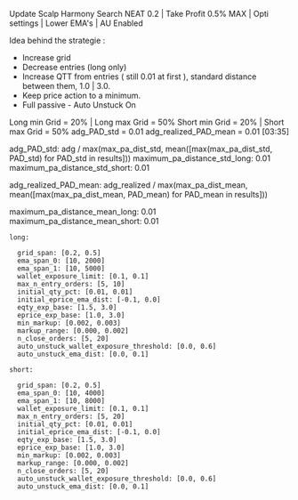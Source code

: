 Update Scalp Harmony Search NEAT 0.2 | Take Profit 0.5% MAX | Opti settings | Lower EMA's  | AU Enabled

Idea behind the strategie : 

- Increase grid
- Decrease entries (long only)
- Increase QTT from entries ( still 0.01 at first ), standard distance between them, 1.0 | 3.0.
- Keep price action to a minimum. 
- Full passive - Auto Unstuck On


Long min Grid = 20% | Long max Grid = 50%
Short min Grid = 20% | Short max Grid = 50%
adg_PAD_std = 0.01
adg_realized_PAD_mean = 0.01
[03:35]
 
  adg_PAD_std:
  adg / max(max_pa_dist_std, mean([max(max_pa_dist_std, PAD_std) for PAD_std in results]))
  maximum_pa_distance_std_long: 0.01
  maximum_pa_distance_std_short: 0.01

  adg_realized_PAD_mean:
  adg_realized / max(max_pa_dist_mean, mean([max(max_pa_dist_mean, PAD_mean) for PAD_mean in results]))
  
  maximum_pa_distance_mean_long: 0.01
  maximum_pa_distance_mean_short: 0.01

    long:

      grid_span: [0.2, 0.5]
      ema_span_0: [10, 2000]
      ema_span_1: [10, 5000]
      wallet_exposure_limit: [0.1, 0.1]
      max_n_entry_orders: [5, 10]
      initial_qty_pct: [0.01, 0.01]
      initial_eprice_ema_dist: [-0.1, 0.0]
      eqty_exp_base: [1.5, 3.0]
      eprice_exp_base: [1.0, 3.0]
      min_markup: [0.002, 0.003]
      markup_range: [0.000, 0.002]
      n_close_orders: [5, 20]
      auto_unstuck_wallet_exposure_threshold: [0.0, 0.6]
      auto_unstuck_ema_dist: [0.0, 0.1]

    short:

      grid_span: [0.2, 0.5]
      ema_span_0: [10, 4000]
      ema_span_1: [10, 8000]
      wallet_exposure_limit: [0.1, 0.1]
      max_n_entry_orders: [5, 20]
      initial_qty_pct: [0.01, 0.01]
      initial_eprice_ema_dist: [-0.1, 0.0]
      eqty_exp_base: [1.5, 3.0]
      eprice_exp_base: [1.0, 3.0]
      min_markup: [0.002, 0.003]
      markup_range: [0.000, 0.002]
      n_close_orders: [5, 20]
      auto_unstuck_wallet_exposure_threshold: [0.0, 0.6]
      auto_unstuck_ema_dist: [0.0, 0.1]

